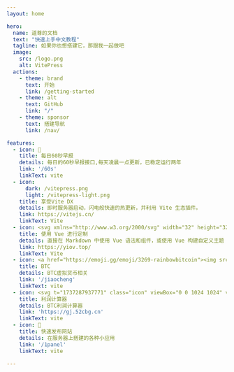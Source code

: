 ```yaml
---
layout: home

hero:
  name: 道尊的文档
  text: "快速上手中文教程"
  tagline: 如果你也想搭建它，那跟我一起做吧
  image:
    src: /logo.png
    alt: VitePress
  actions:
    - theme: brand
      text: 开始
      link: /getting-started
    - theme: alt
      text: GitHub
      link: "/"
    - theme: sponsor
      text: 搭建导航
      link: /nav/

features:
  - icon: 📝
    title: 每日60秒早报
    details: 每日的60秒早报接口,每天凌晨一点更新，已稳定运行两年
    link: '/60s'
    linkText: vite
  - icon: 
      dark: /vitepress.png
      light: /vitepress-light.png
    title: 享受Vite DX
    details: 即时服务器启动，闪电般快速的热更新，并利用 Vite 生态插件。
    link: https://vitejs.cn/
    linkText: Vite
  - icon: <svg xmlns="http://www.w3.org/2000/svg" width="32" height="32"><path fill="#41b883" d="M24.4 3.925H30l-14 24.15L2 3.925h10.71l3.29 5.6 3.22-5.6Z"/><path fill="#41b883" d="m2 3.925 14 24.15 14-24.15h-5.6L16 18.415 7.53 3.925Z"/><path fill="#35495e" d="M7.53 3.925 16 18.485l8.4-14.56h-5.18L16 9.525l-3.29-5.6Z"/></svg>
    title: 使用 Vue 进行定制
    details: 直接在 Markdown 中使用 Vue 语法和组件，或使用 Vue 构建自定义主题
    link: https://yiov.top/
    linkText: Vite
  - icon: <a href="https://emoji.gg/emoji/3269-rainbowbitcoin"><img src="https://cdn3.emoji.gg/emojis/3269-rainbowbitcoin.gif" width="64px" height="64px" alt="RainbowBitcoin"></a>    
    title: BTC
    details: BTC虚拟货币相关
    link: '/jiaocheng'
    linkText: vite
  - icon: <svg t="1737287937771" class="icon" viewBox="0 0 1024 1024" version="1.1" xmlns="http://www.w3.org/2000/svg" p-id="6815" width="200" height="200"><path d="M149.3 85.3H704c35.3 0 64 28.7 64 64V704c0 35.3-28.7 64-64 64H149.3c-35.3 0-64-28.7-64-64V149.3c0-35.3 28.7-64 64-64z" fill="#FF5757" p-id="6816"></path><path d="M149.3 85.3h277.3v341.3H85.3V149.3c0-35.3 28.7-64 64-64z" fill="#E6E6E6" p-id="6817"></path><path d="M85.3 426.7h341.3V768H149.3c-35.3 0-64-28.7-64-64V426.7z" fill="#CCCCCC" p-id="6818"></path><path d="M497.8 355.6h199.1c7.9 0 14.2 6.4 14.2 14.2 0 7.9-6.4 14.2-14.2 14.2H497.8c-7.9 0-14.2-6.4-14.2-14.2 0-7.9 6.3-14.2 14.2-14.2zM497.8 469.3h199.1c7.9 0 14.2 6.4 14.2 14.2 0 7.9-6.4 14.2-14.2 14.2H497.8c-7.9 0-14.2-6.4-14.2-14.2 0-7.8 6.3-14.2 14.2-14.2z" fill="#FFFFFF" p-id="6819"></path><path d="M184.9 241.8h142.2c7.9 0 14.2 6.4 14.2 14.2 0 7.9-6.4 14.2-14.2 14.2H184.9c-7.9 0-14.2-6.4-14.2-14.2 0-7.9 6.3-14.2 14.2-14.2z" fill="" p-id="6820"></path><path d="M241.8 327.1V184.9c0-7.9 6.4-14.2 14.2-14.2 7.9 0 14.2 6.4 14.2 14.2v142.2c0 7.9-6.4 14.2-14.2 14.2-7.9 0-14.2-6.3-14.2-14.2zM184.9 583.1h142.2c7.9 0 14.2 6.4 14.2 14.2 0 7.9-6.4 14.2-14.2 14.2H184.9c-7.9 0-14.2-6.4-14.2-14.2 0-7.8 6.3-14.2 14.2-14.2z" fill="" p-id="6821"></path><path d="M820 516l-3.6 4.4c-0.1 0.1-0.1 0.2-0.2 0.3l-30.1 37.6H684.5l-30.1-37.5c-0.2-0.2-0.4-0.5-0.6-0.7l-3.3-4.1 0.6-1.1c-0.3-1-0.6-2.1-0.6-3.2 0-5.4 3.4-9.9 8.1-11.8l0.4-0.8s41.7-8.3 76.3-8.5c36.2-0.1 76.3 8.5 76.3 8.5l0.4 0.8c4.9 1.9 8.1 6.6 8.1 11.8 0 1.1-0.4 2.1-0.6 3.1l0.5 1.2z m-80.4 422.7c-140.3 0-199.1-50.1-199.1-152.9 0-85.2 66.7-174.2 147.6-202.2h103c80.9 28 147.6 117 147.6 202.2 0 102.8-58.9 152.9-199.1 152.9z m0 0" fill="#EBBF5C" p-id="6822"></path><path d="M794.7 769.6c9.3-0.1 16.8-7.6 16.8-16.9 0-9.3-7.5-16.9-16.8-16.9h-34.1c0.1-0.4 0-0.7 0-1.1l40-40.8c6.5-7.3 3.2-13.4-3.4-20.1-6.6-6.7-17.5-8.1-22.9-2.3l-34.4 36.6-37.1-37.1c-4.7-4.7-13.9-3.2-20.4 3.4-6.6 6.6-8.1 15.7-3.4 20.4l38 37.9c-0.7 0.9-1.2 1.9-1.4 3h-31c-4.5 0-8.8 1.8-12 4.9-3.2 3.2-5 7.5-5 12 0 9.3 7.6 16.9 16.9 16.9h34v16.8h-34c-4.5 0-8.8 1.8-12 4.9-3.2 3.2-5 7.5-5 12 0 9.3 7.6 16.9 16.9 16.9h34v17h0.3c-0.3 1.4-0.4 2.7-0.4 4.1 0 5.6 2.2 11 6.2 15s9.4 6.2 15 6.2 11-2.2 15-6.2 6.2-9.3 6.2-14.9c0-1.4-0.2-2.8-0.4-4.1h0.2v-17h34.2c9.3 0 16.8-7.6 16.8-16.9 0-9.3-7.5-16.9-16.8-16.9v-0.1h-34.2v-16.8h34.2z" fill="#FFFFFF" p-id="6823"></path></svg>
    title: 利润计算器
    details: BTC利润计算器
    link: 'https://gj.52cbg.cn'
    linkText: vite
  - icon: 🚀
    title: 快速发布网站
    details: 在服务器上搭建的各种小应用
    link: '/1panel'
    linkText: vite

---
```


<HomeUnderline />

<confetti />

<busuanzi />

